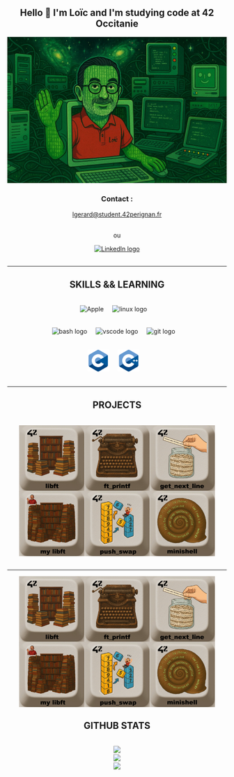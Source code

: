 <div align="center">
  <h2>Hello 🖖 I'm Loïc and I'm studying code at 42 Occitanie</h2>
  <img src="./bin/LGE-GH.jpg"  />
  <h3>Contact :</h3>
  <a href="mailto:lgerard@student.42perignan.fr">lgerard@student.42perignan.fr</a>
  <p><br>ou<br></p>
  <a href="https://www.linkedin.com/in/loic-gerard-b97091137/" target="_blank"> <img src="https://a11ybadges.com/badge?logo=linkedin" height="33" alt="LinkedIn logo"  />  </a>
  <br>
</div>
  <!-- a retenir https://github.com/devicons/devicon/tree/master -->
  <!-- a retenir https://github.com/a11y-badges/a11y-markdown-badges?utm_source=chatgpt.com -->
  <!-- a retenir https://devicon.dev/?utm_source=chatgpt.com -->
<br>

------------

<div align="center">
  <h2>SKILLS   &&   LEARNING</h2>
  <br>
  <picture>
    <source media="(prefers-color-scheme: dark)" 
            srcset="https://upload.wikimedia.org/wikipedia/commons/3/31/Apple_logo_white.svg">
            <img src="https://cdn.jsdelivr.net/gh/devicons/devicon@latest/icons/apple/apple-original.svg"
                 height="50" alt="Apple">
  </picture>
  <img width="12" />
  <img src="https://cdn.jsdelivr.net/gh/devicons/devicon/icons/linux/linux-original.svg" height="50" alt="linux logo"  />
  <img width="12" />
  <br> <br> <br>
  <img src="https://cdn.jsdelivr.net/gh/devicons/devicon/icons/bash/bash-original.svg" height="50" alt="bash logo"  />
  <img width="12" />
  <img src="https://cdn.jsdelivr.net/gh/devicons/devicon/icons/vscode/vscode-original.svg" height="50" alt="vscode logo"  />
  <img width="12" />
  <img src="https://cdn.jsdelivr.net/gh/devicons/devicon/icons/git/git-original.svg" height="50" alt="git logo"  />
  <img width="12" />
  <br> <br> <br>
  <img src="./bin/C-pasoriginal.svg" height="50"/>
  <img width="12" />
  <img src="https://raw.githubusercontent.com/devicons/devicon/master/icons/cplusplus/cplusplus-original.svg" height="50"/>
  <img width="12" />
</div>
<br>

----

<div align="center">
  <h2>PROJECTS</h2>
 <br clear="both">
  <a href="https://github.com/LogUmi/libft/" target="_blank"><img height="150" style="vertical-align:top;" src="https://raw.githubusercontent.com/LogUmi/libft/main/bin/libft.png"></a><a href="https://github.com/LogUmi/ft_printf/" target="_blank"><img height="150" style="vertical-align:top;" src="https://raw.githubusercontent.com/LogUmi/ft_printf/main/img/ft_printf.png"></a><a href="https://github.com/LogUmi/get_next_line/" target="_blank"><img height="150" style="vertical-align:top;" src="https://raw.githubusercontent.com/LogUmi/get_next_line/main/img/get_next_line.png"></a><a href="https://github.com/LogUmi/my-libft/" target="_blank"><img height="150" style="vertical-align:top;" src="https://raw.githubusercontent.com/LogUmi/my-libft/main/img/ma_libft.png"></a><a href="https://github.com/LogUmi/push_swap/" target="_blank"><img height="150" style="vertical-align:top;" src="https://raw.githubusercontent.com/LogUmi/push_swap/main/img/push_swap.png"></a><a href="https://github.com/LogUmi/minishell/" target="_blank"><img height="150" style="vertical-align:top;" src="https://raw.githubusercontent.com/LogUmi/minishell/main/bin/minishell.png"></a>
</div>
<br>

----

<div align="center" style="line-height:0;">
  <br clear="both">
  <a href="https://github.com/LogUmi/libft/" target="_blank"><img height="150" style="vertical-align:top;" src="https://raw.githubusercontent.com/LogUmi/libft/main/bin/libft.png"></a><a href="https://github.com/LogUmi/ft_printf/" target="_blank"><img height="150" style="vertical-align:top;" src="https://raw.githubusercontent.com/LogUmi/ft_printf/main/img/ft_printf.png"></a><a href="https://github.com/LogUmi/get_next_line/" target="_blank"><img height="150" style="vertical-align:top;" src="https://raw.githubusercontent.com/LogUmi/get_next_line/main/img/get_next_line.png"></a><a href="https://github.com/LogUmi/my-libft/" target="_blank"><img height="150" style="vertical-align:top;" src="https://raw.githubusercontent.com/LogUmi/my-libft/main/img/ma_libft.png"></a><a ref="https://github.com/LogUmi/push_swap/" target="_blank"><img height="150" style="vertical-align:top;" src="https://raw.githubusercontent.com/LogUmi/push_swap/main/img/push_swap.png"></a><a href="https://github.com/LogUmi/minishell/" target="_blank"><img height="150" style="vertical-align:top;" src="https://raw.githubusercontent.com/LogUmi/minishell/main/bin/minishell.png"></a>
</div>


<div align="center">
   <h2>GITHUB STATS</h3>
  <br>
  <img src="https://github-readme-stats.vercel.app/api?username=LogUmi&theme=dark&hide_border=false&include_all_commits=false&count_private=true"  />
  <br>
  <img src="https://github-readme-streak-stats.herokuapp.com/?user=LogUmi&theme=dark&hide_border=false"  />
  <br>
  <img src="https://github-readme-stats.vercel.app/api/top-langs/?username=LogUmi&theme=dark&hide_border=false&include_all_commits=false&count_private=true&layout=compact"  />
  <br>
</div>
